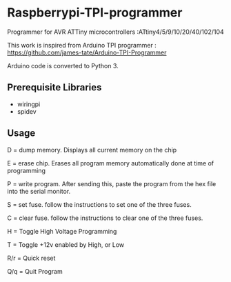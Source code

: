 # Raspberrypi-TPI-programmer
Programmer for AVR ATTiny microcontrollers :ATtiny4/5/9/10/20/40/102/104

This work is inspired from Arduino TPI programmer : https://github.com/james-tate/Arduino-TPI-Programmer

Arduino code is converted to Python 3.

## Prerequisite Libraries
* wiringpi 
* spidev

## Usage

D = dump memory. Displays all current memory on the chip

E = erase chip. Erases all program memory automatically done at time of programming

P = write program. After sending this, paste the program from the hex file into the serial monitor.

S = set fuse. follow the instructions to set one of the three fuses.

C = clear fuse. follow the instructions to clear one of the three fuses.

H = Toggle High Voltage Programming

T = Toggle +12v enabled by High, or Low

R/r = Quick reset

Q/q = Quit Program
